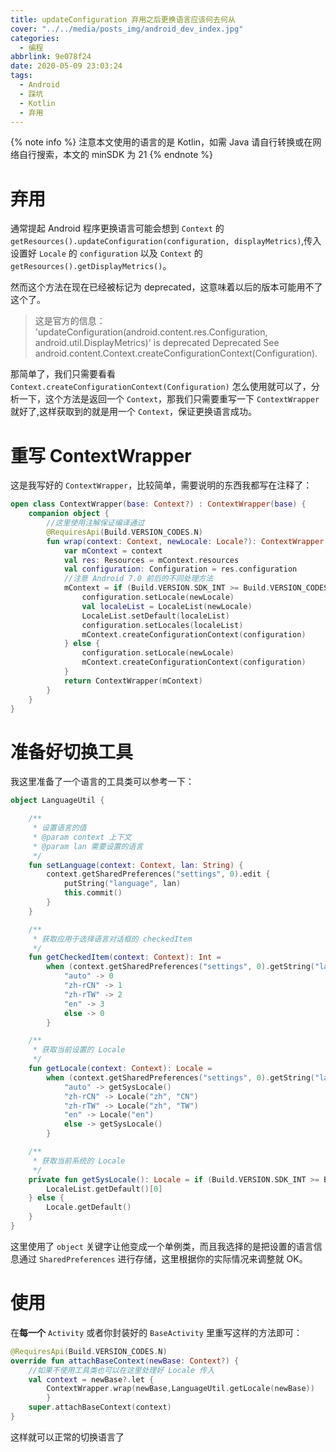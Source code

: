 ```yaml
---
title: updateConfiguration 弃用之后更换语言应该何去何从
cover: "../../media/posts_img/android_dev_index.jpg"
categories:
  - 编程
abbrlink: 9e078f24
date: 2020-05-09 23:03:24
tags:
  - Android
  - 踩坑
  - Kotlin
  - 弃用
---
```


{% note info %}
注意本文使用的语言的是 Kotlin，如需 Java 请自行转换或在网络自行搜索，本文的 minSDK 为 21
{% endnote %}

# 弃用

通常提起 Android 程序更换语言可能会想到 `Context` 的 `getResources().updateConfiguration(configuration, displayMetrics)`,传入设置好 `Locale` 的 `configuration` 以及 `Context` 的 `getResources().getDisplayMetrics()`。

然而这个方法在现在已经被标记为 deprecated，这意味着以后的版本可能用不了这个了。

> 这是官方的信息：
> 'updateConfiguration(android.content.res.Configuration, android.util.DisplayMetrics)' is deprecated
> Deprecated
> See android.content.Context.createConfigurationContext(Configuration).

那简单了，我们只需要看看 `Context.createConfigurationContext(Configuration)` 怎么使用就可以了，分析一下，这个方法是返回一个 `Context`，那我们只需要重写一下 `ContextWrapper` 就好了,这样获取到的就是用一个 `Context`，保证更换语言成功。

# 重写 ContextWrapper

这是我写好的 `ContextWrapper`，比较简单，需要说明的东西我都写在注释了：

```kotlin
open class ContextWrapper(base: Context?) : ContextWrapper(base) {
    companion object {
        //这里使用注解保证编译通过
        @RequiresApi(Build.VERSION_CODES.N)
        fun wrap(context: Context, newLocale: Locale?): ContextWrapper {
            var mContext = context
            val res: Resources = mContext.resources
            val configuration: Configuration = res.configuration
            //注意 Android 7.0 前后的不同处理方法
            mContext = if (Build.VERSION.SDK_INT >= Build.VERSION_CODES.N) {
                configuration.setLocale(newLocale)
                val localeList = LocaleList(newLocale)
                LocaleList.setDefault(localeList)
                configuration.setLocales(localeList)
                mContext.createConfigurationContext(configuration)
            } else {
                configuration.setLocale(newLocale)
                mContext.createConfigurationContext(configuration)
            }
            return ContextWrapper(mContext)
        }
    }
}
```

# 准备好切换工具

我这里准备了一个语言的工具类可以参考一下：

```kotlin
object LanguageUtil {

    /**
     * 设置语言的值
     * @param context 上下文
     * @param lan 需要设置的语言
     */
    fun setLanguage(context: Context, lan: String) {
        context.getSharedPreferences("settings", 0).edit {
            putString("language", lan)
            this.commit()
        }
    }

    /**
     * 获取应用于选择语言对话框的 checkedItem
     */
    fun getCheckedItem(context: Context): Int =
        when (context.getSharedPreferences("settings", 0).getString("language", "cn")) {
            "auto" -> 0
            "zh-rCN" -> 1
            "zh-rTW" -> 2
            "en" -> 3
            else -> 0
        }

    /**
     * 获取当前设置的 Locale
     */
    fun getLocale(context: Context): Locale =
        when (context.getSharedPreferences("settings", 0).getString("language", "cn")) {
            "auto" -> getSysLocale()
            "zh-rCN" -> Locale("zh", "CN")
            "zh-rTW" -> Locale("zh", "TW")
            "en" -> Locale("en")
            else -> getSysLocale()
        }

    /**
     * 获取当前系统的 Locale
     */
    private fun getSysLocale(): Locale = if (Build.VERSION.SDK_INT >= Build.VERSION_CODES.N) {
        LocaleList.getDefault()[0]
    } else {
        Locale.getDefault()
    }
}
```

这里使用了 `object` 关键字让他变成一个单例类，而且我选择的是把设置的语言信息通过 `SharedPreferences` 进行存储，这里根据你的实际情况来调整就 OK。

# 使用

在**每一个** `Activity` 或者你封装好的 `BaseActivity` 里重写这样的方法即可：

```kotlin
@RequiresApi(Build.VERSION_CODES.N)
override fun attachBaseContext(newBase: Context?) {
    //如果不使用工具类也可以在这里处理好 Locale 传入
    val context = newBase?.let {
        ContextWrapper.wrap(newBase,LanguageUtil.getLocale(newBase))
        }
    super.attachBaseContext(context)
}
```

这样就可以正常的切换语言了
